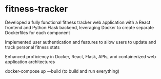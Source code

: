 # fitness-tracker

Developed a fully functional fitness tracker web application with a React frontend and Python Flask backend, leveraging Docker to create separate Dockerfiles for each component

Implemented user authentication and features to allow users to update and track personal fitness stats

Enhanced proficiency in Docker, React, Flask, APIs, and containerized web application architectures

docker-compose up --build (to build and run everything)